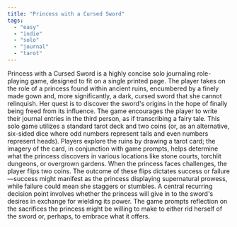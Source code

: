 ```yaml
---
title: "Princess with a Cursed Sword"
tags:
  - "easy"
  - "indie"
  - "solo"
  - "journal"
  - "tarot"
---
```


Princess with a Cursed Sword is a highly concise solo journaling role-playing game, designed to fit on a single printed page. The player takes on the role of a princess found within ancient ruins, encumbered by a finely made gown and, more significantly, a dark, cursed sword that she cannot relinquish. Her quest is to discover the sword's origins in the hope of finally being freed from its influence. The game encourages the player to write their journal entries in the third person, as if transcribing a fairy tale. This solo game utilizes a standard tarot deck and two coins (or, as an alternative, six-sided dice where odd numbers represent tails and even numbers represent heads). Players explore the ruins by drawing a tarot card; the imagery of the card, in conjunction with game prompts, helps determine what the princess discovers in various locations like stone courts, torchlit dungeons, or overgrown gardens. When the princess faces challenges, the player flips two coins. The outcome of these flips dictates success or failure—success might manifest as the princess displaying supernatural prowess, while failure could mean she staggers or stumbles. A central recurring decision point involves whether the princess will give in to the sword's desires in exchange for wielding its power. The game prompts reflection on the sacrifices the princess might be willing to make to either rid herself of the sword or, perhaps, to embrace what it offers.
